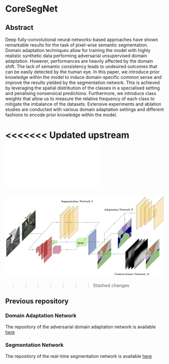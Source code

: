 # CoreSegNet

## Abstract
Deep fully-convolutional neural networks-based approaches have shown remarkable results for the task of pixel-wise semantic segmentation. Domain adaptation techniques allow for training the model with highly realistic synthetic data performing adversarial unsupervised domain adaptation. However, performances are heavily affected by the domain shift. The lack of semantic consistency leads to undesired outcomes that can be easily detected by the human eye.
    In this paper, we introduce prior knowledge within the model to induce domain-specific common sense and improve the results yielded by the segmentation network. This is achieved by leveraging the spatial distribution of the classes in a specialised setting and penalising nonsensical predictions. Furthermore, we introduce class weights that allow us to measure the relative frequency of each class to mitigate the imbalance of the datasets. Extensive experiments and ablation studies are conducted with various domain adaptation settings and different fashions to encode prior knowledge within the model.
    
<<<<<<< Updated upstream
 ![](figures/coresegnet.pdf)
=======
 ![](./figures/coresegnet.png)
>>>>>>> Stashed changes
 
 
## Previous repository
### Domain Adaptation Network
The repository of the adversarial domain adaptation network is available [here](http://www.github.com/gio99c/AdaptSegNet)
### Segmentation Network
The repository of the real-time segmentation network is available [here](http://www.github.com/gio99c/BiSeNet)
